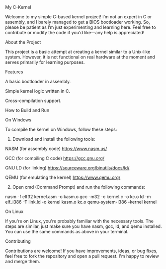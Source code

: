 

My C-Kernel

Welcome to my simple C-based kernel project! I’m not an expert in C or assembly, and I barely managed to get a BIOS bootloader working. So, please be patient as I’m just experimenting and learning here. Feel free to contribute or modify the code if you'd like—any help is appreciated!

About the Project

This project is a basic attempt at creating a kernel similar to a Unix-like system. However, it is not functional on real hardware at the moment and serves primarily for learning purposes.

Features

A basic bootloader in assembly.

Simple kernel logic written in C.

Cross-compilation support.


How to Build and Run

On Windows

To compile the kernel on Windows, follow these steps:

1. Download and install the following tools:

NASM (for assembly code) 
https://www.nasm.us/

GCC (for compiling C code)
https://gcc.gnu.org/

GNU LD (for linking)
https://sourceware.org/binutils/docs/ld/

QEMU (for emulating the kernel)
https://www.qemu.org/


2. Open cmd (Command Prompt) and run the following commands:



nasm -f elf32 kernel.asm -o kasm.o
gcc -m32 -c kernel.c -o kc.o
ld -m elf_i386 -T link.ld -o kernel kasm.o kc.o
qemu-system-i386 -kernel kernel

On Linux

If you're on Linux, you're probably familiar with the necessary tools. The steps are similar, just make sure you have nasm, gcc, ld, and qemu installed. You can use the same commands as above in your terminal.

Contributing

Contributions are welcome! If you have improvements, ideas, or bug fixes, feel free to fork the repository and open a pull request. I'm happy to review and merge them.



